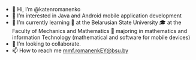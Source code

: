 - 👋 Hi, I’m @katenromanenko
- 👀 I’m interested in Java and Android mobile application development
- 🌱 I’m currently learning 
🏫 at the Belarusian State University
🎓 at the Faculty of Mechanics and Mathematics
📱 majoring in mathematics and information Technology (mathematical and software for mobile devices)
- 💞️ I’m looking to collaborate.
- 📫 How to reach me mmf.romanenkEY@bsu.by

<!---
katenromanenko/katenromanenko is a ✨ special ✨ repository because its `README.md` (this file) appears on your GitHub profile.
You can click the Preview link to take a look at your changes.
--->
